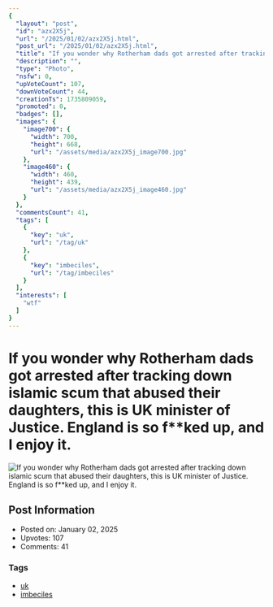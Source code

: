 ```yaml
---
{
  "layout": "post",
  "id": "azx2X5j",
  "url": "/2025/01/02/azx2X5j.html",
  "post_url": "/2025/01/02/azx2X5j.html",
  "title": "If you wonder why Rotherham dads got arrested after tracking down islamic scum that abused their daughters, this is UK minister of Justice. England is so f**ked up, and I enjoy it.",
  "description": "",
  "type": "Photo",
  "nsfw": 0,
  "upVoteCount": 107,
  "downVoteCount": 44,
  "creationTs": 1735809059,
  "promoted": 0,
  "badges": [],
  "images": {
    "image700": {
      "width": 700,
      "height": 668,
      "url": "/assets/media/azx2X5j_image700.jpg"
    },
    "image460": {
      "width": 460,
      "height": 439,
      "url": "/assets/media/azx2X5j_image460.jpg"
    }
  },
  "commentsCount": 41,
  "tags": [
    {
      "key": "uk",
      "url": "/tag/uk"
    },
    {
      "key": "imbeciles",
      "url": "/tag/imbeciles"
    }
  ],
  "interests": [
    "wtf"
  ]
}
---
```


# If you wonder why Rotherham dads got arrested after tracking down islamic scum that abused their daughters, this is UK minister of Justice. England is so f**ked up, and I enjoy it.

![If you wonder why Rotherham dads got arrested after tracking down islamic scum that abused their daughters, this is UK minister of Justice. England is so f**ked up, and I enjoy it.](/assets/media/azx2X5j_image700.jpg)

## Post Information

- Posted on: January 02, 2025
- Upvotes: 107
- Comments: 41

### Tags

- [uk](/tag/uk)
- [imbeciles](/tag/imbeciles)
